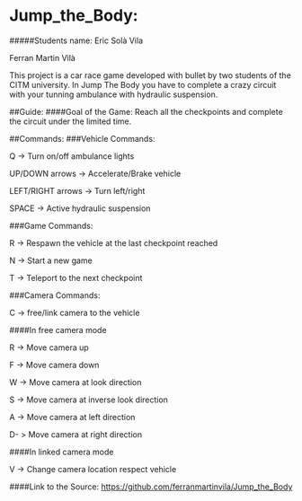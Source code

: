 # Jump_the_Body:

#####Students name:
Eric Solà Vila

Ferran Martin Vilà

This project is a car race game developed with bullet by two students of the CITM university. 
In Jump The Body you have to complete a crazy circuit with your tunning ambulance with hydraulic suspension.

##Guide:
####Goal of the Game:
Reach all the checkpoints and complete the circuit under the limited time.

##Commands:
###Vehicle Commands:

Q  -> Turn on/off ambulance lights

UP/DOWN arrows -> Accelerate/Brake vehicle

LEFT/RIGHT arrows -> Turn left/right 

SPACE -> Active hydraulic suspension


###Game Commands:

R -> Respawn the vehicle at the last checkpoint reached

N -> Start a new game

T -> Teleport to the next checkpoint

###Camera Commands:

C -> free/link camera to the vehicle

####In free camera mode

R -> Move camera up

F -> Move camera down

W -> Move camera at look direction

S -> Move camera at inverse look direction

A -> Move camera at left direction

D- > Move camera at right direction

####In linked camera mode

V -> Change camera location respect vehicle


####Link to the Source: https://github.com/ferranmartinvila/Jump_the_Body
